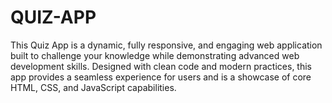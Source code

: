 # QUIZ-APP
This Quiz App is a dynamic, fully responsive, and engaging web application built to challenge your knowledge while demonstrating advanced web development skills. Designed with clean code and modern practices, this app provides a seamless experience for users and is a showcase of core HTML, CSS, and JavaScript capabilities.


